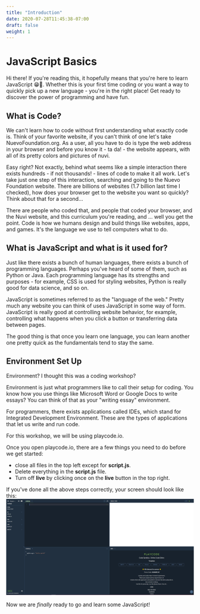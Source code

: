 ```yaml
---
title: "Introduction"
date: 2020-07-28T11:45:38-07:00
draft: false
weight: 1
---
```


# JavaScript Basics
 Hi there! If you're reading this, it hopefully means that you're here to learn JavaScript 😁🥳. Whether this is your first time coding or you want a way to quickly pick up a new language - you're in the right place! Get ready to discover the power of programming and have fun. 

 ## What is Code? 
We can't learn how to code without first understanding what exactly code is. Think of your favorite website, if you can't think of one let's take NuevoFoundation.org. As a user, all you have to do is type the web address in your browser and before you know it - ta da! - the website appears, with all of its pretty colors and pictures of nuvi. 

Easy right? Not exactly, behind what seems like a simple interaction there exists hundreds - if not thousands! - lines of code to make it all work. Let's take just one step of this interaction, searching and going to the Nuevo Foundation website. There are billions of websites (1.7 billion last time I checked), how does your browser get to the website you want so quickly? Think about that for a second...

There are people who coded that, and people that coded your browser, and the Nuvi website, and this curriculum you're reading, and ... well you get the point. Code is how we humans design and build things like websites, apps, and games. It's the language we use to tell computers what to do. 

## What is JavaScript and what is it used for? 
Just like there exists a bunch of human languages, there exists a bunch of programming languages. Perhaps you've heard of some of them, such as Python or Java. Each programming language has its strengths and purposes - for example, CSS is used for styling websites, Python is really good for data science, and so on. 

JavaScript is sometimes referred to as the "language of the web." Pretty much any website you can think of uses JavaScript in some way of form. JavaScript is really good at controlling website behavior, for example, controlling what happens when you click a button or transferring data between pages. 

The good thing is that once you learn one language, you can learn another one pretty quick as the fundamentals tend to stay the same. 

## Environment Set Up
Environment? I thought this was a coding workshop? 

Environment is just what programmers like to call their setup for coding. You know how you use things like Microsoft Word or Google Docs to write essays? You can think of that as your "writing essay" environment. 

For programmers, there exists applications called IDEs, which stand for Integrated Development Environment. These are the types of applications that let us write and run code. 

For this workshop, we will be using playcode.io. 

Once you open playcode.io, there are a few things you need to do before we get started:
*  close all files in the top left except for __script.js__. 
*  Delete everything in the __script.js__ file.
*  Turn off __live__ by clicking once on the __live__ button in the top right. 

If you've done all the above steps correctly, your screen should look like this: 
![#Can't find image](../img/introduction/playcode.png)

Now we are _finally_ ready to go and learn some JavaScript! 



